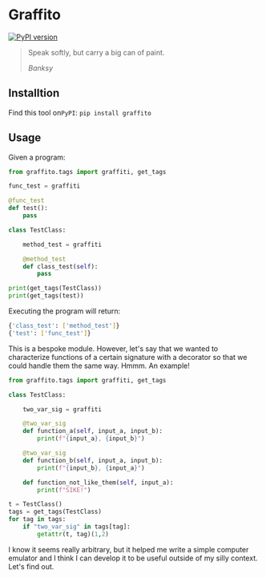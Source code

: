 # Graffito

[![PyPI version](https://img.shields.io/pypi/v/graffito)](https://pypi.org/project/graffito/)

> Speak softly, but carry a big can of paint.
>
> _Banksy_

## Installtion

Find this tool on`PyPI`: `pip install graffito`

## Usage

Given a program:
```python
from graffito.tags import graffiti, get_tags

func_test = graffiti

@func_test
def test():
    pass

class TestClass:

    method_test = graffiti

    @method_test
    def class_test(self):
        pass

print(get_tags(TestClass))
print(get_tags(test))
```
Executing the program will return:
```bash
{'class_test': ['method_test']}
{'test': ['func_test']}
```
This is a bespoke module. However, let's say that we wanted to characterize functions of a certain
signature with a decorator so that we could handle them the same way. Hmmm. An example!
```python
from graffito.tags import graffiti, get_tags

class TestClass:

    two_var_sig = graffiti

    @two_var_sig
    def function_a(self, input_a, input_b):
        print(f"{input_a}, {input_b}")

    @two_var_sig
    def function_b(self, input_a, input_b):
        print(f"{input_b}, {input_a}")

    def function_not_like_them(self, input_a):
        print(f"SIKE!")

t = TestClass()
tags = get_tags(TestClass)
for tag in tags:
    if "two_var_sig" in tags[tag]:
        getattr(t, tag)(1,2)
```
I know it seems really arbitrary, but it helped me write a simple computer emulator and I think I 
can develop it to be useful outside of my silly context. Let's find out.
